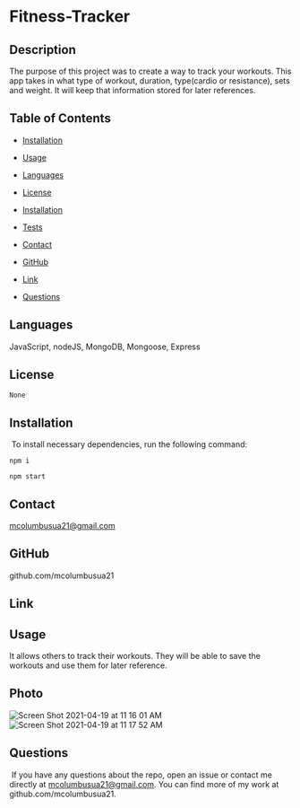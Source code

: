 # Fitness-Tracker

## Description 
The purpose of this project was to create a way to track your workouts. This app takes in what type of workout, duration, type(cardio or resistance), sets and weight. It will keep that information stored for later references.

## Table of Contents
* [Installation](#installation)
​
* [Usage](#usage)

* [Languages](#languages)
​
* [License](#license)

* [Installation](#installation)

* [Tests](#testing)

* [Contact](#contact)

* [GitHub](#GitHub)

* [Link](#link)
​
* [Questions](#questions)

## Languages
JavaScript, nodeJS, MongoDB, Mongoose, Express

## License


```
None
```

## Installation
​
To install necessary dependencies, run the following command:
​


```
npm i
```

```
npm start
```


## Contact 
mcolumbusua21@gmail.com

## GitHub
github.com/mcolumbusua21

## Link 


## Usage 
It allows others to track their workouts. They will be able to save the workouts and use them for later reference.

## Photo

![Screen Shot 2021-04-19 at 11 16 01 AM](https://user-images.githubusercontent.com/78819536/115283900-dc1ea580-a100-11eb-869c-eb1240b62c0d.png)
![Screen Shot 2021-04-19 at 11 17 52 AM](https://user-images.githubusercontent.com/78819536/115283907-de80ff80-a100-11eb-8701-aa0098c60732.png)


## Questions
​
If you have any questions about the repo, open an issue or contact me directly at mcolumbusua21@gmail.com. You can find more of my work at github.com/mcolumbusua21.
